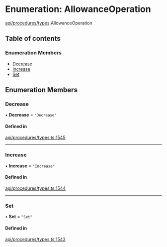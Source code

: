 # Enumeration: AllowanceOperation

[api/procedures/types](../wiki/api.procedures.types).AllowanceOperation

## Table of contents

### Enumeration Members

- [Decrease](../wiki/api.procedures.types.AllowanceOperation#decrease)
- [Increase](../wiki/api.procedures.types.AllowanceOperation#increase)
- [Set](../wiki/api.procedures.types.AllowanceOperation#set)

## Enumeration Members

### Decrease

• **Decrease** = ``"Decrease"``

#### Defined in

[api/procedures/types.ts:1545](https://github.com/PolymeshAssociation/polymesh-sdk/blob/8a9e72221/src/api/procedures/types.ts#L1545)

___

### Increase

• **Increase** = ``"Increase"``

#### Defined in

[api/procedures/types.ts:1544](https://github.com/PolymeshAssociation/polymesh-sdk/blob/8a9e72221/src/api/procedures/types.ts#L1544)

___

### Set

• **Set** = ``"Set"``

#### Defined in

[api/procedures/types.ts:1543](https://github.com/PolymeshAssociation/polymesh-sdk/blob/8a9e72221/src/api/procedures/types.ts#L1543)
